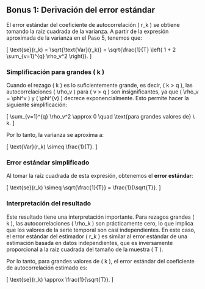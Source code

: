 ## Bonus 1: Derivación del error estándar

El error estándar del coeficiente de autocorrelación \( r_k \) se obtiene tomando la raíz cuadrada de la varianza. A partir de la expresión aproximada de la varianza en el Paso 5, tenemos que:

\[
\text{se}(r_k) = \sqrt{\text{Var}(r_k)} = \sqrt{\frac{1}{T} \left( 1 + 2 \sum_{v=1}^{q} \rho_v^2 \right)}.
\]

### Simplificación para grandes \( k \)

Cuando el rezago \( k \) es lo suficientemente grande, es decir, \( k > q \), las autocorrelaciones \( \rho_v \) para \( v > q \) son insignificantes, ya que \( \rho_v = \phi^v \) y \( \phi^{v} \) decrece exponencialmente. Esto permite hacer la siguiente simplificación:

\[
\sum_{v=1}^{q} \rho_v^2 \approx 0 \quad \text{para grandes valores de} \ k.
\]

Por lo tanto, la varianza se aproxima a:

\[
\text{Var}(r_k) \simeq \frac{1}{T}.
\]

### Error estándar simplificado

Al tomar la raíz cuadrada de esta expresión, obtenemos el **error estándar**:

\[
\text{se}(r_k) \simeq \sqrt{\frac{1}{T}} = \frac{1}{\sqrt{T}}.
\]

### Interpretación del resultado

Este resultado tiene una interpretación importante. Para rezagos grandes \( k \), las autocorrelaciones \( \rho_k \) son prácticamente cero, lo que implica que los valores de la serie temporal son casi independientes. En este caso, el error estándar del estimador \( r_k \) es similar al error estándar de una estimación basada en datos independientes, que es inversamente proporcional a la raíz cuadrada del tamaño de la muestra \( T \).

Por lo tanto, para grandes valores de \( k \), el error estándar del coeficiente de autocorrelación estimado es:

\[
\text{se}(r_k) \approx \frac{1}{\sqrt{T}}.
\]
